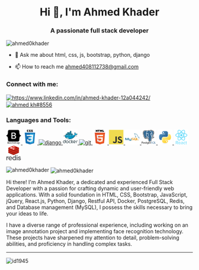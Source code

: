 <h1 align="center">Hi 👋, I'm Ahmed Khader</h1>
<h3 align="center">A passionate full stack developer</h3>

<p align="left"> <img src="https://komarev.com/ghpvc/?username=ahmed0khader&label=Profile%20views&color=0e75b6&style=flat" alt="ahmed0khader" /> </p>


- 💬 Ask me about html, css, js, bootstrap, python, django

- 📫 How to reach me ahmed408112738@gmail.com

<h3 align="left">Connect with me:</h3>
<p align="left">
<a href="https://linkedin.com/in/https://www.linkedin.com/in/ahmed-khader-12a044242/" target="blank"><img align="center" src="https://raw.githubusercontent.com/rahuldkjain/github-profile-readme-generator/master/src/images/icons/Social/linked-in-alt.svg" alt="https://www.linkedin.com/in/ahmed-khader-12a044242/" height="30" width="40" /></a>
<a href="https://discord.gg/ahmed kh#8556" target="blank"><img align="center" src="https://raw.githubusercontent.com/rahuldkjain/github-profile-readme-generator/master/src/images/icons/Social/discord.svg" alt="ahmed kh#8556" height="30" width="40" /></a>
</p>


<h3 align="left">Languages and Tools:</h3>
<p align="left"> <a href="https://getbootstrap.com" target="_blank" rel="noreferrer"> <img src="https://raw.githubusercontent.com/devicons/devicon/master/icons/bootstrap/bootstrap-plain-wordmark.svg" alt="bootstrap" width="40" height="40"/> </a> <a href="https://www.w3schools.com/css/" target="_blank" rel="noreferrer"> <img src="https://raw.githubusercontent.com/devicons/devicon/master/icons/css3/css3-original-wordmark.svg" alt="css3" width="40" height="40"/> </a> <a href="https://www.djangoproject.com/" target="_blank" rel="noreferrer"> <img src="https://cdn.worldvectorlogo.com/logos/django.svg" alt="django" width="40" height="40"/> </a> <a href="https://www.docker.com/" target="_blank" rel="noreferrer"> <img src="https://raw.githubusercontent.com/devicons/devicon/master/icons/docker/docker-original-wordmark.svg" alt="docker" width="40" height="40"/> </a> <a href="https://git-scm.com/" target="_blank" rel="noreferrer"> <img src="https://www.vectorlogo.zone/logos/git-scm/git-scm-icon.svg" alt="git" width="40" height="40"/> </a> <a href="https://www.w3.org/html/" target="_blank" rel="noreferrer"> <img src="https://raw.githubusercontent.com/devicons/devicon/master/icons/html5/html5-original-wordmark.svg" alt="html5" width="40" height="40"/> </a> <a href="https://developer.mozilla.org/en-US/docs/Web/JavaScript" target="_blank" rel="noreferrer"> <img src="https://raw.githubusercontent.com/devicons/devicon/master/icons/javascript/javascript-original.svg" alt="javascript" width="40" height="40"/> </a> <a href="https://www.mysql.com/" target="_blank" rel="noreferrer"> <img src="https://raw.githubusercontent.com/devicons/devicon/master/icons/mysql/mysql-original-wordmark.svg" alt="mysql" width="40" height="40"/> </a> <a href="https://www.postgresql.org" target="_blank" rel="noreferrer"> <img src="https://raw.githubusercontent.com/devicons/devicon/master/icons/postgresql/postgresql-original-wordmark.svg" alt="postgresql" width="40" height="40"/> </a> <a href="https://www.python.org" target="_blank" rel="noreferrer"> <img src="https://raw.githubusercontent.com/devicons/devicon/master/icons/python/python-original.svg" alt="python" width="40" height="40"/> </a> <a href="https://reactjs.org/" target="_blank" rel="noreferrer"> <img src="https://raw.githubusercontent.com/devicons/devicon/master/icons/react/react-original-wordmark.svg" alt="react" width="40" height="40"/> </a> <a href="https://redis.io" target="_blank" rel="noreferrer"> <img src="https://raw.githubusercontent.com/devicons/devicon/master/icons/redis/redis-original-wordmark.svg" alt="redis" width="40" height="40"/> </a> </p>
</td><td valign="top" width="33%">


<p><img align="left" src="https://github-readme-stats.vercel.app/api/top-langs?username=ahmed0khader&show_icons=true&locale=en&layout=compact" alt="ahmed0khader" /></p>

<p>&nbsp;<img align="center" src="https://github-readme-stats.vercel.app/api?username=ahmed0khader&show_icons=true&locale=en" alt="ahmed0khader" /></p>

<p align="left">
Hi there! I'm Ahmed Khader,
a dedicated and experienced Full Stack Developer with a passion for crafting dynamic and user-friendly web applications.
With a solid foundation in HTML, CSS, Bootstrap, JavaScript, jQuery, React.js, Python, Django, Restful API, Docker, PostgreSQL, Redis, and Database management (MySQL),
I possess the skills necessary to bring your ideas to life.

I have a diverse range of professional experience,
including working on an image annotation project and implementing face recognition technology.
These projects have sharpened my attention to detail, problem-solving abilities, and proficiency in handling complex tasks.

</p>

<hr>

<p align="left"> <img src="https://komarev.com/ghpvc/?username=id1945" alt="id1945"/> </p>
